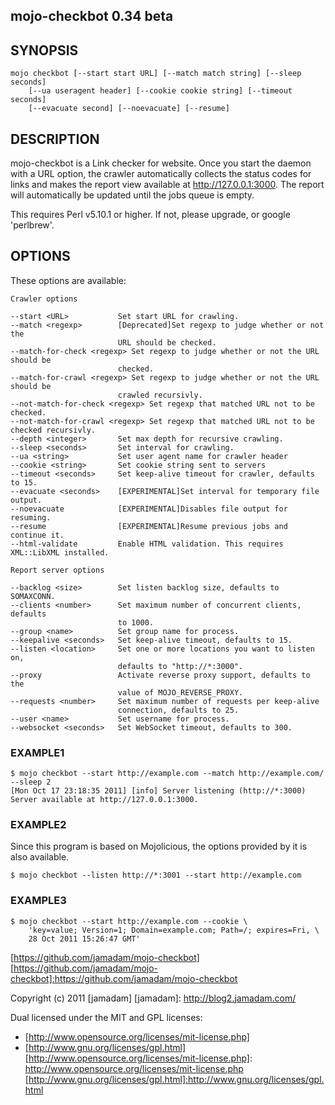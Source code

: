 mojo-checkbot 0.34 beta
---------------

## SYNOPSIS
    
    mojo checkbot [--start start URL] [--match match string] [--sleep seconds]
        [--ua useragent header] [--cookie cookie string] [--timeout seconds]
        [--evacuate second] [--noevacuate] [--resume]

## DESCRIPTION

mojo-checkbot is a Link checker for website. Once you start the daemon with
a URL option, the crawler automatically collects the status codes for links and
makes the report view available at http://127.0.0.1:3000. The report will
automatically be updated until the jobs queue is empty.

This requires Perl v5.10.1 or higher. If not, please upgrade, or google
'perlbrew'.

## OPTIONS

These options are available:

    Crawler options
    
    --start <URL>           Set start URL for crawling.
    --match <regexp>        [Deprecated]Set regexp to judge whether or not the
                            URL should be checked.
    --match-for-check <regexp> Set regexp to judge whether or not the URL should be
                            checked.
    --match-for-crawl <regexp> Set regexp to judge whether or not the URL should be
                            crawled recursivly.
    --not-match-for-check <regexp> Set regexp that matched URL not to be checked.
    --not-match-for-crawl <regexp> Set regexp that matched URL not to be checked recursivly.
    --depth <integer>       Set max depth for recursive crawling.
    --sleep <seconds>       Set interval for crawling.
    --ua <string>           Set user agent name for crawler header
    --cookie <string>       Set cookie string sent to servers
    --timeout <seconds>     Set keep-alive timeout for crawler, defaults to 15.
    --evacuate <seconds>    [EXPERIMENTAL]Set interval for temporary file output.
    --noevacuate            [EXPERIMENTAL]Disables file output for resuming.
    --resume                [EXPERIMENTAL]Resume previous jobs and continue it.
    --html-validate         Enable HTML validation. This requires XML::LibXML installed.
    
    Report server options
    
    --backlog <size>        Set listen backlog size, defaults to SOMAXCONN.
    --clients <number>      Set maximum number of concurrent clients, defaults
                            to 1000.
    --group <name>          Set group name for process.
    --keepalive <seconds>   Set keep-alive timeout, defaults to 15.
    --listen <location>     Set one or more locations you want to listen on,
                            defaults to "http://*:3000".
    --proxy                 Activate reverse proxy support, defaults to the
                            value of MOJO_REVERSE_PROXY.
    --requests <number>     Set maximum number of requests per keep-alive
                            connection, defaults to 25.
    --user <name>           Set username for process.
    --websocket <seconds>   Set WebSocket timeout, defaults to 300.

### EXAMPLE1

    $ mojo checkbot --start http://example.com --match http://example.com/ --sleep 2
    [Mon Oct 17 23:18:35 2011] [info] Server listening (http://*:3000)
    Server available at http://127.0.0.1:3000.

### EXAMPLE2

Since this program is based on Mojolicious, the options provided by it is
also available.

    $ mojo checkbot --listen http://*:3001 --start http://example.com

### EXAMPLE3

    $ mojo checkbot --start http://example.com --cookie \
        'key=value; Version=1; Domain=example.com; Path=/; expires=Fri, \
        28 Oct 2011 15:26:47 GMT'

[https://github.com/jamadam/mojo-checkbot]
[https://github.com/jamadam/mojo-checkbot]:https://github.com/jamadam/mojo-checkbot

Copyright (c) 2011 [jamadam]
[jamadam]: http://blog2.jamadam.com/

Dual licensed under the MIT and GPL licenses:

- [http://www.opensource.org/licenses/mit-license.php]
- [http://www.gnu.org/licenses/gpl.html]
[http://www.opensource.org/licenses/mit-license.php]: http://www.opensource.org/licenses/mit-license.php
[http://www.gnu.org/licenses/gpl.html]:http://www.gnu.org/licenses/gpl.html